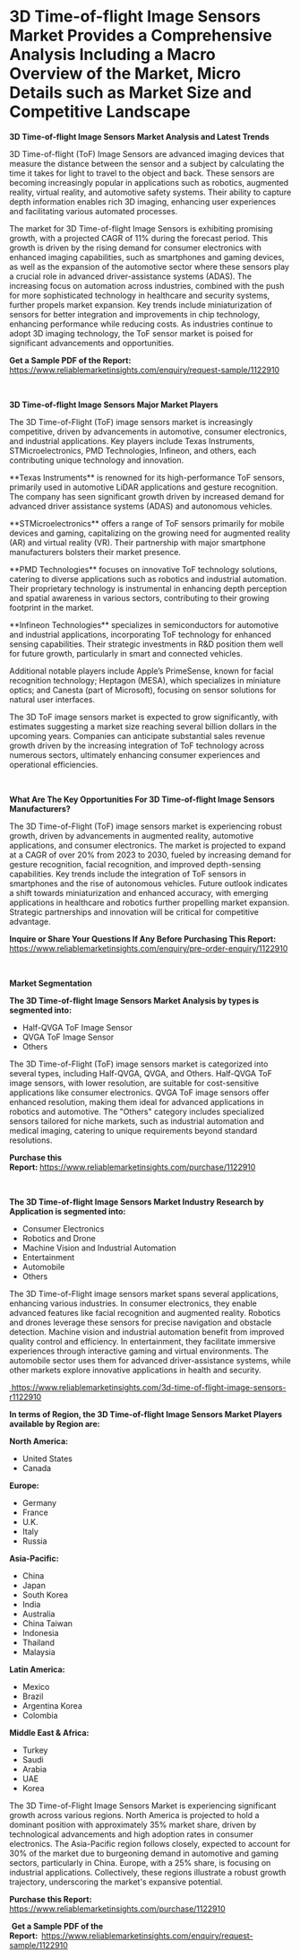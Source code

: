<p><h1>3D Time-of-flight Image Sensors Market Provides a Comprehensive Analysis Including a Macro Overview of the Market, Micro Details such as Market Size and Competitive Landscape</h1></p><p><strong>3D Time-of-flight Image Sensors Market Analysis and Latest Trends</strong></p>
<p><p>3D Time-of-flight (ToF) Image Sensors are advanced imaging devices that measure the distance between the sensor and a subject by calculating the time it takes for light to travel to the object and back. These sensors are becoming increasingly popular in applications such as robotics, augmented reality, virtual reality, and automotive safety systems. Their ability to capture depth information enables rich 3D imaging, enhancing user experiences and facilitating various automated processes.</p><p>The market for 3D Time-of-flight Image Sensors is exhibiting promising growth, with a projected CAGR of 11% during the forecast period. This growth is driven by the rising demand for consumer electronics with enhanced imaging capabilities, such as smartphones and gaming devices, as well as the expansion of the automotive sector where these sensors play a crucial role in advanced driver-assistance systems (ADAS). The increasing focus on automation across industries, combined with the push for more sophisticated technology in healthcare and security systems, further propels market expansion. Key trends include miniaturization of sensors for better integration and improvements in chip technology, enhancing performance while reducing costs. As industries continue to adopt 3D imaging technology, the ToF sensor market is poised for significant advancements and opportunities.</p></p>
<p><strong>Get a Sample PDF of the Report:&nbsp;</strong> <a href="https://www.reliablemarketinsights.com/enquiry/request-sample/1122910?utm_campaign=3458&utm_medium=2&utm_source=Github&utm_content=ia&utm_term=15042025&utm_id=3d-time-of-flight-image-sensors">https://www.reliablemarketinsights.com/enquiry/request-sample/1122910</a></p>
<p>&nbsp;</p>
<p><strong>3D Time-of-flight Image Sensors Major Market Players</strong></p>
<p><p>The 3D Time-of-Flight (ToF) image sensors market is increasingly competitive, driven by advancements in automotive, consumer electronics, and industrial applications. Key players include Texas Instruments, STMicroelectronics, PMD Technologies, Infineon, and others, each contributing unique technology and innovation.</p><p>**Texas Instruments** is renowned for its high-performance ToF sensors, primarily used in automotive LiDAR applications and gesture recognition. The company has seen significant growth driven by increased demand for advanced driver assistance systems (ADAS) and autonomous vehicles.</p><p>**STMicroelectronics** offers a range of ToF sensors primarily for mobile devices and gaming, capitalizing on the growing need for augmented reality (AR) and virtual reality (VR). Their partnership with major smartphone manufacturers bolsters their market presence.</p><p>**PMD Technologies** focuses on innovative ToF technology solutions, catering to diverse applications such as robotics and industrial automation. Their proprietary technology is instrumental in enhancing depth perception and spatial awareness in various sectors, contributing to their growing footprint in the market.</p><p>**Infineon Technologies** specializes in semiconductors for automotive and industrial applications, incorporating ToF technology for enhanced sensing capabilities. Their strategic investments in R&D position them well for future growth, particularly in smart and connected vehicles.</p><p>Additional notable players include Apple’s PrimeSense, known for facial recognition technology; Heptagon (MESA), which specializes in miniature optics; and Canesta (part of Microsoft), focusing on sensor solutions for natural user interfaces.</p><p>The 3D ToF image sensors market is expected to grow significantly, with estimates suggesting a market size reaching several billion dollars in the upcoming years. Companies can anticipate substantial sales revenue growth driven by the increasing integration of ToF technology across numerous sectors, ultimately enhancing consumer experiences and operational efficiencies.</p></p>
<p>&nbsp;</p>
<p><strong>What Are The Key Opportunities For 3D Time-of-flight Image Sensors Manufacturers?</strong></p>
<p><p>The 3D Time-of-Flight (ToF) image sensors market is experiencing robust growth, driven by advancements in augmented reality, automotive applications, and consumer electronics. The market is projected to expand at a CAGR of over 20% from 2023 to 2030, fueled by increasing demand for gesture recognition, facial recognition, and improved depth-sensing capabilities. Key trends include the integration of ToF sensors in smartphones and the rise of autonomous vehicles. Future outlook indicates a shift towards miniaturization and enhanced accuracy, with emerging applications in healthcare and robotics further propelling market expansion. Strategic partnerships and innovation will be critical for competitive advantage.</p></p>
<p><strong>Inquire or Share Your Questions If Any Before Purchasing This Report:</strong> <a href="https://www.reliablemarketinsights.com/enquiry/pre-order-enquiry/1122910?utm_campaign=3458&utm_medium=2&utm_source=Github&utm_content=ia&utm_term=15042025&utm_id=3d-time-of-flight-image-sensors">https://www.reliablemarketinsights.com/enquiry/pre-order-enquiry/1122910</a></p>
<p>&nbsp;</p>
<p><strong>Market Segmentation</strong></p>
<p><strong>The 3D Time-of-flight Image Sensors Market Analysis by types is segmented into:</strong></p>
<p><ul><li>Half-QVGA ToF Image Sensor</li><li>QVGA ToF Image Sensor</li><li>Others</li></ul></p>
<p><p>The 3D Time-of-Flight (ToF) image sensors market is categorized into several types, including Half-QVGA, QVGA, and Others. Half-QVGA ToF image sensors, with lower resolution, are suitable for cost-sensitive applications like consumer electronics. QVGA ToF image sensors offer enhanced resolution, making them ideal for advanced applications in robotics and automotive. The "Others" category includes specialized sensors tailored for niche markets, such as industrial automation and medical imaging, catering to unique requirements beyond standard resolutions.</p></p>
<p><strong>Purchase this Report:&nbsp;</strong><a href="https://www.reliablemarketinsights.com/purchase/1122910?utm_campaign=3458&utm_medium=2&utm_source=Github&utm_content=ia&utm_term=15042025&utm_id=3d-time-of-flight-image-sensors">https://www.reliablemarketinsights.com/purchase/1122910</a></p>
<p>&nbsp;</p>
<p><strong>The 3D Time-of-flight Image Sensors Market Industry Research by Application is segmented into:</strong></p>
<p><ul><li>Consumer Electronics</li><li>Robotics and Drone</li><li>Machine Vision and Industrial Automation</li><li>Entertainment</li><li>Automobile</li><li>Others</li></ul></p>
<p><p>The 3D Time-of-Flight image sensors market spans several applications, enhancing various industries. In consumer electronics, they enable advanced features like facial recognition and augmented reality. Robotics and drones leverage these sensors for precise navigation and obstacle detection. Machine vision and industrial automation benefit from improved quality control and efficiency. In entertainment, they facilitate immersive experiences through interactive gaming and virtual environments. The automobile sector uses them for advanced driver-assistance systems, while other markets explore innovative applications in health and security.</p></p>
<p><a href="https://www.reliablemarketinsights.com/3d-time-of-flight-image-sensors-r1122910?utm_campaign=3458&utm_medium=2&utm_source=Github&utm_content=ia&utm_term=15042025&utm_id=3d-time-of-flight-image-sensors">&nbsp;https://www.reliablemarketinsights.com/3d-time-of-flight-image-sensors-r1122910</a></p>
<p><strong>In terms of Region, the 3D Time-of-flight Image Sensors Market Players available by Region are:</strong></p>
<p>
    <p> <strong> North America: </strong>
        <ul>
            <li>United States</li>
            <li>Canada</li>
        </ul>
        </p> 
    <p> <strong> Europe: </strong>
        <ul>
            <li>Germany</li>
            <li>France</li>
            <li>U.K.</li>
            <li>Italy</li>
            <li>Russia</li>
        </ul>
        </p> 
    <p> <strong> Asia-Pacific: </strong>
        <ul>
            <li>China</li>
            <li>Japan</li>
            <li>South Korea</li>
            <li>India</li>
            <li>Australia</li>
            <li>China Taiwan</li>
            <li>Indonesia</li>
            <li>Thailand</li>
            <li>Malaysia</li>
        </ul>
        </p> 
    <p> <strong> Latin America: </strong>
        <ul>
            <li>Mexico</li>
            <li>Brazil</li>
            <li>Argentina Korea</li>
            <li>Colombia</li>
        </ul>
        </p> 
    <p> <strong> Middle East & Africa: </strong>
        <ul>
            <li>Turkey</li>
            <li>Saudi</li>
            <li>Arabia</li>
            <li>UAE</li>
            <li>Korea</li>
        </ul>
    </p>
    </p>
<p><p>The 3D Time-of-Flight Image Sensors Market is experiencing significant growth across various regions. North America is projected to hold a dominant position with approximately 35% market share, driven by technological advancements and high adoption rates in consumer electronics. The Asia-Pacific region follows closely, expected to account for 30% of the market due to burgeoning demand in automotive and gaming sectors, particularly in China. Europe, with a 25% share, is focusing on industrial applications. Collectively, these regions illustrate a robust growth trajectory, underscoring the market's expansive potential.</p></p>
<p><strong>Purchase this Report: </strong><a href="https://www.reliablemarketinsights.com/purchase/1122910?utm_campaign=3458&utm_medium=2&utm_source=Github&utm_content=ia&utm_term=15042025&utm_id=3d-time-of-flight-image-sensors">https://www.reliablemarketinsights.com/purchase/1122910</a></p>
<p>&nbsp;<strong>Get a Sample PDF of the Report:&nbsp;&nbsp;</strong><a href="https://www.reliablemarketinsights.com/enquiry/request-sample/1122910?utm_campaign=3458&utm_medium=2&utm_source=Github&utm_content=ia&utm_term=15042025&utm_id=3d-time-of-flight-image-sensors">https://www.reliablemarketinsights.com/enquiry/request-sample/1122910</a></p>
<p><strong></strong></p>
<p><p></p><p></p><p></p></p>